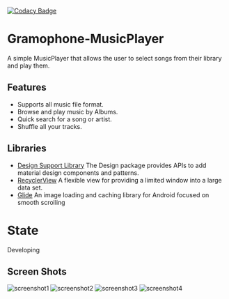 [![Codacy Badge](https://api.codacy.com/project/badge/Grade/3e8e29e3b85a49fbb21e98903627403e)](https://app.codacy.com/manual/Mohamed99ayman/Gramophone-MusicPlayer/dashboard?bid=15522340)

# Gramophone-MusicPlayer
A simple MusicPlayer that allows the user to select songs from their library and play them.

## Features ##
- Supports all music file format.
- Browse and play music by Albums.
- Quick search for a song or artist.
- Shuffle all your tracks.
## Libraries 
* [Design Support Library](https://developer.android.com/topic/libraries/support-library/features#design)
The Design package provides APIs to add material design components and patterns.
* [RecyclerView](https://developer.android.com/reference/android/support/v7/widget/RecyclerView.html)
A flexible view for providing a limited window into a large data set.
* [Glide](https://github.com/bumptech/glide)
An image loading and caching library for Android focused on smooth scrolling

# State
Developing
 
 ## Screen Shots ##
![screenshot1](https://github.com/Mohamed99ayman/Gramophone-MusicPlayer/blob/master/screenshots/s1.png)
![screenshot2](https://github.com/Mohamed99ayman/Gramophone-MusicPlayer/blob/master/screenshots/s2.png)
![screenshot3](https://github.com/Mohamed99ayman/Gramophone-MusicPlayer/blob/master/screenshots/s3.png)
![screenshot4](https://github.com/Mohamed99ayman/Gramophone-MusicPlayer/blob/master/screenshots/s4.png)
